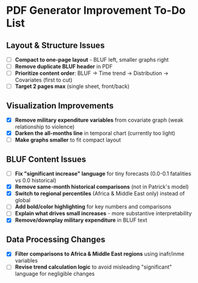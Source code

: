 # PDF Generator Improvement To-Do List

## Layout & Structure Issues

- [ ] **Compact to one-page layout** - BLUF left, smaller graphs right
- [ ] **Remove duplicate BLUF header** in PDF
- [ ] **Prioritize content order**: BLUF → Time trend → Distribution → Covariates (first to cut)
- [ ] **Target 2 pages max** (single sheet, front/back)

## Visualization Improvements

- [x] **Remove military expenditure variables** from covariate graph (weak relationship to violence)
- [x] **Darken the all-months line** in temporal chart (currently too light)
- [ ] **Make graphs smaller** to fit compact layout

## BLUF Content Issues

- [ ] **Fix "significant increase" language** for tiny forecasts (0.0-0.1 fatalities vs 0.0 historical)
- [x] **Remove same-month historical comparisons** (not in Patrick's model)
- [x] **Switch to regional percentiles** (Africa & Middle East only) instead of global
- [ ] **Add bold/color highlighting** for key numbers and comparisons
- [ ] **Explain what drives small increases** - more substantive interpretability
- [x] **Remove/downplay military expenditure** in BLUF text

## Data Processing Changes

- [x] **Filter comparisons to Africa & Middle East regions** using inafr/inme variables
- [ ] **Revise trend calculation logic** to avoid misleading "significant" language for negligible changes